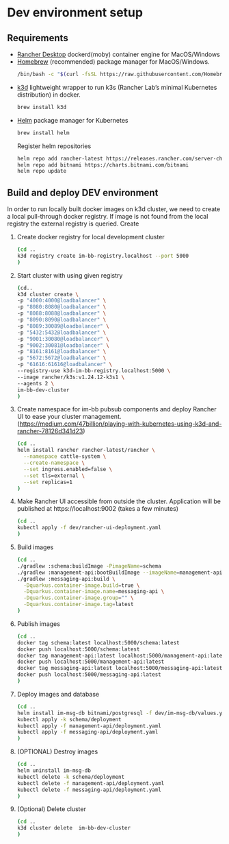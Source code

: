 # Dev environment setup

## Requirements

* [Rancher Desktop](https://rancherdesktop.io/) dockerd(moby) container engine for MacOS/Windows
* [Homebrew](https//brew.sh/) (recommended) package manager for MacOS/Windows.
  ```bash
  /bin/bash -c "$(curl -fsSL https://raw.githubusercontent.com/Homebrew/install/HEAD/install.sh)"
  ```
* [k3d](https://k3d.io/) lightweight wrapper to run k3s (Rancher Lab’s minimal Kubernetes distribution) in docker.
  ```bash
  brew install k3d
  ```
* [Helm](https://helm.sh/) package manager for Kubernetes
  ```bash
  brew install helm
  ```
  Register helm repositories
  ```bash
  helm repo add rancher-latest https://releases.rancher.com/server-charts/latest
  helm repo add bitnami https://charts.bitnami.com/bitnami
  helm repo update
  ```

## Build and deploy DEV environment

In order to run locally built docker images on k3d cluster, we need to create a local pull-through docker registry.
If image is not found from the local registry the external registry is queried. Create

1. Create docker registry for local development cluster
   ```bash
   (cd ..
   k3d registry create im-bb-registry.localhost --port 5000
   )
   ```
2. Start cluster with using given registry
    ```bash
    (cd..
   k3d cluster create \
   -p "4000:4000@loadbalancer" \
   -p "8080:8080@loadbalancer" \
   -p "8088:8088@loadbalancer" \
   -p "8090:8090@loadbalancer" \
   -p "8089:30089@loadbalancer" \
   -p "5432:5432@loadbalancer" \
   -p "9001:30080@loadbalancer" \
   -p "9002:30081@loadbalancer" \
   -p "8161:8161@loadbalancer" \
   -p "5672:5672@loadbalancer" \
   -p "61616:61616@loadbalancer" \
   --registry-use k3d-im-bb-registry.localhost:5000 \
   --image rancher/k3s:v1.24.12-k3s1 \
   --agents 2 \
   im-bb-dev-cluster
   )
    ```
3. Create namespace for im-bb pubsub components and deploy Rancher UI to ease your cluster management.
   (https://medium.com/47billion/playing-with-kubernetes-using-k3d-and-rancher-78126d341d23)
   ```bash
   (cd ..
   helm install rancher rancher-latest/rancher \
     --namespace cattle-system \
     --create-namespace \
     --set ingress.enabled=false \
     --set tls=external \
     --set replicas=1
   )
   ```
4. Make Rancher UI accessible from outside the cluster. Application will be published at
   https://localhost:9002 (takes a few minutes)
   ```bash
   (cd ..
   kubectl apply -f dev/rancher-ui-deployment.yaml
   )
   ```
5. Build images
   ```bash
   (cd ..
   ./gradlew :schema:buildImage -PimageName=schema
   ./gradlew :management-api:bootBuildImage --imageName=management-api
   ./gradlew :messaging-api:build \
     -Dquarkus.container-image.build=true \
     -Dquarkus.container-image.name=messaging-api \
     -Dquarkus.container-image.group="" \
     -Dquarkus.container-image.tag=latest
   )
   ```
6. Publish images
   ```bash
   (cd ..
   docker tag schema:latest localhost:5000/schema:latest
   docker push localhost:5000/schema:latest
   docker tag management-api:latest localhost:5000/management-api:latest
   docker push localhost:5000/management-api:latest
   docker tag messaging-api:latest localhost:5000/messaging-api:latest
   docker push localhost:5000/messaging-api:latest
   )
   ```
7. Deploy images and database
   ```bash
   (cd ..
   helm install im-msg-db bitnami/postgresql -f dev/im-msg-db/values.yaml --set image.tag=15.2.0 --version=12.2.7 --namespace sandbox-im --create-namespace
   kubectl apply -k schema/deployment
   kubectl apply -f management-api/deployment.yaml
   kubectl apply -f messaging-api/deployment.yaml
   )
   ```
8. (OPTIONAL) Destroy images
   ```bash
   (cd ..
   helm uninstall im-msg-db
   kubectl delete -k schema/deployment
   kubectl delete -f management-api/deployment.yaml
   kubectl delete -f messaging-api/deployment.yaml
   )
   ```
9. (Optional) Delete cluster
   ```bash
   (cd ..
   k3d cluster delete  im-bb-dev-cluster
   )
   ```
